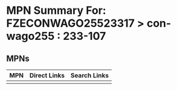 



# MPN Summary For: FZECONWAGO25523317 > con-wago255 : 233-107

## MPNs
  

|MPN|Direct Links|Search Links|
| :--- | :--- | :--- |
||||
